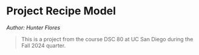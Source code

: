 # Project Recipe Model
*Author: Hunter Flores*

> This is a project from the course DSC 80 at UC San Diego during the Fall 2024 quarter.



